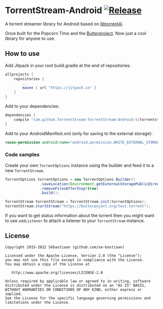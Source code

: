 TorrentStream-Android [![Release](https://jitpack.io/v/TorrentStream/TorrentStream-Android.svg)](https://jitpack.io/#TorrentStream/TorrentStream-Android)
======

A torrent streamer library for Android based on [libtorrent4j](https://github.com/aldenml/libtorrent4j).

Once built for the Popcorn Time and the [Butterproject](https://github.com/butterproject/butter-android). Now just a cool library for anyone to use.

## How to use

Add Jitpack in your root build.gradle at the end of repositories:
```groovy
allprojects {
    repositories {
        ...
        maven { url "https://jitpack.io" }
    }
}
```

Add to your dependencies:

```groovy
dependencies {
    compile "com.github.TorrentStream:TorrentStream-Android:${torrentstreamVersion}"
}
```

Add to your AndroidManifest.xml (only for saving to the external storage):

```xml
<uses-permission android:name="android.permission.WRITE_EXTERNAL_STORAGE"/>
```

### Code samples

Create your own `TorrentOptions` instance using the builder and feed it to a new `TorrentStream`.

```java
TorrentOptions torrentOptions = new TorrentOptions.Builder()
                .saveLocation(Environment.getExternalStoragePublicDirectory(Environment.DIRECTORY_DOWNLOADS))
                .removeFilesAfterStop(true)
                .build();

TorrentStream torrentStream = TorrentStream.init(torrentOptions);
torrentStream.startStream("https://butterpoject.org/test.torrent");
```

If you want to get status information about the torrent then you might want to use `addListener` to attach a listener to your `TorrentStream` instance.

## License

    Copyright 2015-2022 Sébastiaan (github.com/se-bastiaan)

    Licensed under the Apache License, Version 2.0 (the "License");
    you may not use this file except in compliance with the License.
    You may obtain a copy of the License at

       http://www.apache.org/licenses/LICENSE-2.0

    Unless required by applicable law or agreed to in writing, software
    distributed under the License is distributed on an "AS IS" BASIS,
    WITHOUT WARRANTIES OR CONDITIONS OF ANY KIND, either express or implied.
    See the License for the specific language governing permissions and
    limitations under the License.
